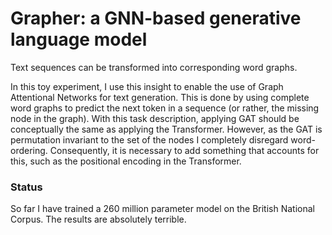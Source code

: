 # Grapher: a GNN-based generative language model 

Text sequences can be transformed into corresponding word graphs.

In this toy experiment, I use this insight to enable the use of Graph Attentional Networks for text generation. This is done by using complete word graphs to predict the next token in a sequence (or rather, the missing node in the graph). With this task description, applying GAT should be conceptually the same as applying the Transformer. However, as the GAT is permutation invariant to the set of the nodes I completely disregard word-ordering.  Consequently, it is necessary to add something that accounts for this, such as the positional encoding in the Transformer. 

### Status

So far I have trained a 260 million parameter model on the British National Corpus. The results are absolutely terrible. 
